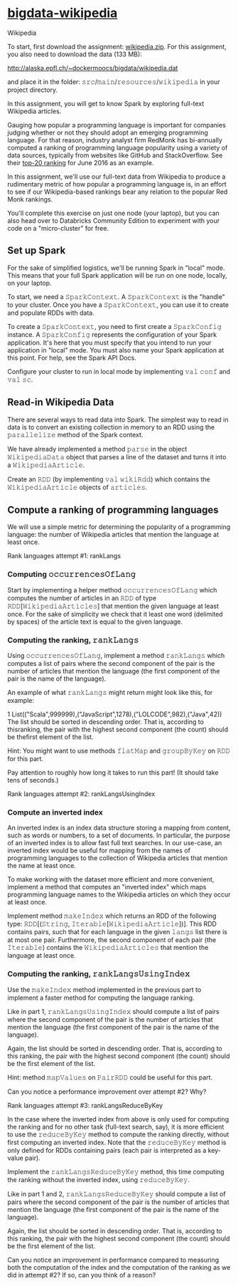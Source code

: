 # [bigdata-wikipedia](https://www.coursera.org/learn/scala-spark-big-data/programming/QcWcs/wikipedia)

Wikipedia

To start, first download the assignment: [wikipedia.zip](http://alaska.epfl.ch/~dockermoocs/bigdata/wikipedia.zip). For this assignment, you also need to download the data (133 MB):

http://alaska.epfl.ch/~dockermoocs/bigdata/wikipedia.dat

and place it in the folder: 𝚜𝚛𝚌/𝚖𝚊𝚒𝚗/𝚛𝚎𝚜𝚘𝚞𝚛𝚌𝚎𝚜/𝚠𝚒𝚔𝚒𝚙𝚎𝚍𝚒𝚊 in your project directory.

In this assignment, you will get to know Spark by exploring full-text Wikipedia articles.

Gauging how popular a programming language is important for companies judging whether or not they should adopt an emerging programming language. For that reason, industry analyst firm RedMonk has bi-annually computed a ranking of programming language popularity using a variety of data sources, typically from websites like GitHub and StackOverflow. See their [top-20 ranking](http://redmonk.com/sogrady/2016/07/20/language-rankings-6-16/) for June 2016 as an example.

In this assignment, we'll use our full-text data from Wikipedia to produce a rudimentary metric of how popular a programming language is, in an effort to see if our Wikipedia-based rankings bear any relation to the popular Red Monk rankings.

You'll complete this exercise on just one node (your laptop), but you can also head over to Databricks Community Edition to experiment with your code on a "micro-cluster" for free.

## Set up Spark

For the sake of simplified logistics, we'll be running Spark in "local" mode. This means that your full Spark application will be run on one node, locally, on your laptop.

To start, we need a 𝚂𝚙𝚊𝚛𝚔𝙲𝚘𝚗𝚝𝚎𝚡𝚝. A 𝚂𝚙𝚊𝚛𝚔𝙲𝚘𝚗𝚝𝚎𝚡𝚝 is the "handle" to your cluster. Once you have a 𝚂𝚙𝚊𝚛𝚔𝙲𝚘𝚗𝚝𝚎𝚡𝚝, you can use it to create and populate RDDs with data.

To create a 𝚂𝚙𝚊𝚛𝚔𝙲𝚘𝚗𝚝𝚎𝚡𝚝, you need to first create a 𝚂𝚙𝚊𝚛𝚔𝙲𝚘𝚗𝚏𝚒𝚐 instance. A 𝚂𝚙𝚊𝚛𝚔𝙲𝚘𝚗𝚏𝚒𝚐 represents the configuration of your Spark application. It's here that you must specify that you intend to run your application in "local" mode. You must also name your Spark application at this point. For help, see the Spark API Docs.

Configure your cluster to run in local mode by implementing 𝚟𝚊𝚕 𝚌𝚘𝚗𝚏 and 𝚟𝚊𝚕 𝚜𝚌.

## Read-in Wikipedia Data

There are several ways to read data into Spark. The simplest way to read in data is to convert an existing collection in memory to an RDD using the 𝚙𝚊𝚛𝚊𝚕𝚕𝚎𝚕𝚒𝚣𝚎 method of the Spark context.

We have already implemented a method 𝚙𝚊𝚛𝚜𝚎 in the object 𝚆𝚒𝚔𝚒𝚙𝚎𝚍𝚒𝚊𝙳𝚊𝚝𝚊 object that parses a line of the dataset and turns it into a 𝚆𝚒𝚔𝚒𝚙𝚎𝚍𝚒𝚊𝙰𝚛𝚝𝚒𝚌𝚕𝚎.

Create an 𝚁𝙳𝙳 (by implementing 𝚟𝚊𝚕 𝚠𝚒𝚔𝚒𝚁𝚍𝚍) which contains the 𝚆𝚒𝚔𝚒𝚙𝚎𝚍𝚒𝚊𝙰𝚛𝚝𝚒𝚌𝚕𝚎 objects of 𝚊𝚛𝚝𝚒𝚌𝚕𝚎𝚜.

## Compute a ranking of programming languages

We will use a simple metric for determining the popularity of a programming language: the number of Wikipedia articles that mention the language at least once.

Rank languages attempt #1: rankLangs

### Computing 𝚘𝚌𝚌𝚞𝚛𝚛𝚎𝚗𝚌𝚎𝚜𝙾𝚏𝙻𝚊𝚗𝚐
Start by implementing a helper method 𝚘𝚌𝚌𝚞𝚛𝚛𝚎𝚗𝚌𝚎𝚜𝙾𝚏𝙻𝚊𝚗𝚐 which computes the number of articles in an 𝚁𝙳𝙳 of type 𝚁𝙳𝙳[𝚆𝚒𝚔𝚒𝚙𝚎𝚍𝚒𝚊𝙰𝚛𝚝𝚒𝚌𝚕𝚎𝚜] that mention the given language at least once. For the sake of simplicity we check that it least one word (delimited by spaces) of the article text is equal to the given language.

### Computing the ranking, 𝚛𝚊𝚗𝚔𝙻𝚊𝚗𝚐𝚜
Using 𝚘𝚌𝚌𝚞𝚛𝚛𝚎𝚗𝚌𝚎𝚜𝙾𝚏𝙻𝚊𝚗𝚐, implement a method 𝚛𝚊𝚗𝚔𝙻𝚊𝚗𝚐𝚜 which computes a list of pairs where the second component of the pair is the number of articles that mention the language (the first component of the pair is the name of the language).

An example of what 𝚛𝚊𝚗𝚔𝙻𝚊𝚗𝚐𝚜 might return might look like this, for example:


1
List(("Scala",999999),("JavaScript",1278),("LOLCODE",982),("Java",42))
The list should be sorted in descending order. That is, according to thisranking, the pair with the highest second component (the count) should be thefirst element of the list.

Hint: You might want to use methods 𝚏𝚕𝚊𝚝𝙼𝚊𝚙 and 𝚐𝚛𝚘𝚞𝚙𝙱𝚢𝙺𝚎𝚢 on 𝚁𝙳𝙳 for this part.

Pay attention to roughly how long it takes to run this part! (It should take tens of seconds.)

Rank languages attempt #2: rankLangsUsingIndex

### Compute an inverted index

An inverted index is an index data structure storing a mapping from content, such as words or numbers, to a set of documents. In particular, the purpose of an inverted index is to allow fast full text searches. In our use-case, an inverted index would be useful for mapping from the names of programming languages to the collection of Wikipedia articles that mention the name at least once.

To make working with the dataset more efficient and more convenient, implement a method that computes an "inverted index" which maps programming language names to the Wikipedia articles on which they occur at least once.

Implement method 𝚖𝚊𝚔𝚎𝙸𝚗𝚍𝚎𝚡 which returns an RDD of the following type: 𝚁𝙳𝙳[(𝚂𝚝𝚛𝚒𝚗𝚐, 𝙸𝚝𝚎𝚛𝚊𝚋𝚕𝚎[𝚆𝚒𝚔𝚒𝚙𝚎𝚍𝚒𝚊𝙰𝚛𝚝𝚒𝚌𝚕𝚎])]. This RDD contains pairs, such that for each language in the given 𝚕𝚊𝚗𝚐𝚜 list there is at most one pair. Furthermore, the second component of each pair (the 𝙸𝚝𝚎𝚛𝚊𝚋𝚕𝚎) contains the 𝚆𝚒𝚔𝚒𝚙𝚎𝚍𝚒𝚊𝙰𝚛𝚝𝚒𝚌𝚕𝚎𝚜 that mention the language at least once.

### Computing the ranking, 𝚛𝚊𝚗𝚔𝙻𝚊𝚗𝚐𝚜𝚄𝚜𝚒𝚗𝚐𝙸𝚗𝚍𝚎𝚡
Use the 𝚖𝚊𝚔𝚎𝙸𝚗𝚍𝚎𝚡 method implemented in the previous part to implement a faster method for computing the language ranking.

Like in part 1, 𝚛𝚊𝚗𝚔𝙻𝚊𝚗𝚐𝚜𝚄𝚜𝚒𝚗𝚐𝙸𝚗𝚍𝚎𝚡 should compute a list of pairs where the second component of the pair is the number of articles that mention the language (the first component of the pair is the name of the language).

Again, the list should be sorted in descending order. That is, according to this ranking, the pair with the highest second component (the count) should be the first element of the list.

Hint: method 𝚖𝚊𝚙𝚅𝚊𝚕𝚞𝚎𝚜 on 𝙿𝚊𝚒𝚛𝚁𝙳𝙳 could be useful for this part.

Can you notice a performance improvement over attempt #2? Why?

Rank languages attempt #3: rankLangsReduceByKey

In the case where the inverted index from above is only used for computing the ranking and for no other task (full-text search, say), it is more efficient to use the 𝚛𝚎𝚍𝚞𝚌𝚎𝙱𝚢𝙺𝚎𝚢 method to compute the ranking directly, without first computing an inverted index. Note that the 𝚛𝚎𝚍𝚞𝚌𝚎𝙱𝚢𝙺𝚎𝚢 method is only defined for RDDs containing pairs (each pair is interpreted as a key-value pair).

Implement the 𝚛𝚊𝚗𝚔𝙻𝚊𝚗𝚐𝚜𝚁𝚎𝚍𝚞𝚌𝚎𝙱𝚢𝙺𝚎𝚢 method, this time computing the ranking without the inverted index, using 𝚛𝚎𝚍𝚞𝚌𝚎𝙱𝚢𝙺𝚎𝚢.

Like in part 1 and 2, 𝚛𝚊𝚗𝚔𝙻𝚊𝚗𝚐𝚜𝚁𝚎𝚍𝚞𝚌𝚎𝙱𝚢𝙺𝚎𝚢 should compute a list of pairs where the second component of the pair is the number of articles that mention the language (the first component of the pair is the name of the language).

Again, the list should be sorted in descending order. That is, according to this ranking, the pair with the highest second component (the count) should be the first element of the list.

Can you notice an improvement in performance compared to measuring both the computation of the index and the computation of the ranking as we did in attempt #2? If so, can you think of a reason?
